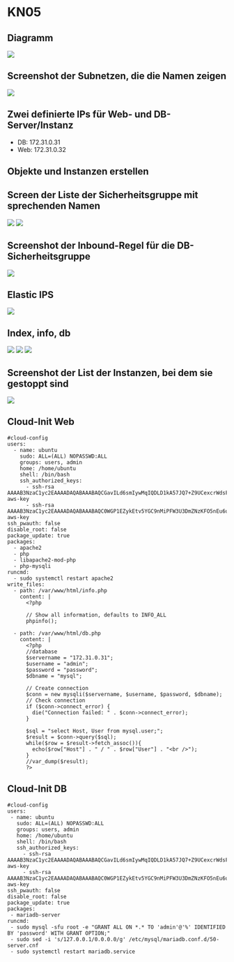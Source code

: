 # KN05

## Diagramm

<img src="./images/diagramm2.png">

## Screenshot der Subnetzen, die die Namen zeigen

<img src="./images/vpcs.png">

## Zwei definierte IPs für Web- und DB-Server/Instanz

- DB: 172.31.0.31
- Web: 172.31.0.32

## Objekte und Instanzen erstellen

## Screen der Liste der Sicherheitsgruppe mit sprechenden Namen

<img src="./images/dbrule.png">
<img src="./images/webrule.png">

## Screenshot der Inbound-Regel für die DB-Sicherheitsgruppe

<img src="./images/dbrule2.png">

## Elastic IPS

<img src="./images/elastic.png">

## Index, info, db

<img src="./images/ubuntu.png">

<img src="./images/info.png">

<img src="./images/db.png">

## Screenshot der List der Instanzen, bei dem sie gestoppt sind

<img src="./images/closed.png">

## Cloud-Init Web

```
#cloud-config
users:
  - name: ubuntu
    sudo: ALL=(ALL) NOPASSWD:ALL
    groups: users, admin
    home: /home/ubuntu
    shell: /bin/bash
    ssh_authorized_keys:
      - ssh-rsa AAAAB3NzaC1yc2EAAAADAQABAAABAQCGavILd6smIywMqIQDLD1kA57JQ7+Z9UCexcrWdsFk6/4FayqhJU4xUhJVqKlJmR2HI8gRczfwEA5RLE9iUk6+AD622CSRgNBMVFahxcupiHZwLdssVAq8sZXi4+mx+mCzKdc6dpSdsFOsEE9Ny+l2kx1Sv/cPyjwp204+ak4VvJb8XEOCXIPqEicNTStHjsHWn3UV+NHMJNueZW4OfHeK3VikM8fb8NkOkSl34B0kgdzmYk1fsXNOfan0maqX288f3kWo/iq3ZWmkePvPmlhsjYniZkpyuCFeYwvvju4K23DaSsrycNe/DWhdQUvZQ0MQG+PvC47Yrc5SHsYsBK2p aws-key
      - ssh-rsa AAAAB3NzaC1yc2EAAAADAQABAAABAQC0WGP1EZykEtv5YGC9nMiPFW3U3DmZNzKFO5nEu6uozEHh4jLZzPNHSrfFTuQ2GnRDSt+XbOtTLdcj26+iPNiFoFha42aCIzYjt6V8Z+SQ9pzF4jPPzxwXfDdkEWylgoNnZ+4MG1lNFqa8aO7F62tX0Yj5khjC0Bs7Mb2cHLx1XZaxJV6qSaulDuBbLYe8QUZXkMc7wmob3PM0kflfolR3LE7LResIHWa4j4FL6r5cQmFlDU2BDPpKMFMGUfRSFiUtaWBNXFOWHQBC2+uKmuMPYP4vJC9sBgqMvPN/X2KyemqdMvdKXnCfrzadHuSSJYEzD64Cve5Zl9yVvY4AqyBD aws-key
ssh_pwauth: false
disable_root: false
package_update: true
packages:
  - apache2
  - php
  - libapache2-mod-php
  - php-mysqli
runcmd:
  - sudo systemctl restart apache2
write_files:
  - path: /var/www/html/info.php
    content: |
      <?php

      // Show all information, defaults to INFO_ALL
      phpinfo();

  - path: /var/www/html/db.php
    content: |
      <?php
      //database
      $servername = "172.31.0.31";
      $username = "admin";
      $password = "password";
      $dbname = "mysql";

      // Create connection
      $conn = new mysqli($servername, $username, $password, $dbname);
      // Check connection
      if ($conn->connect_error) {
        die("Connection failed: " . $conn->connect_error);
      }

      $sql = "select Host, User from mysql.user;";
      $result = $conn->query($sql);
      while($row = $result->fetch_assoc()){
        echo($row["Host"] . " / " . $row["User"] . "<br />");
      }
      //var_dump($result);
      ?>
```

## Cloud-Init DB

```
#cloud-config
users:
 - name: ubuntu
   sudo: ALL=(ALL) NOPASSWD:ALL
   groups: users, admin
   home: /home/ubuntu
   shell: /bin/bash
   ssh_authorized_keys:
     - ssh-rsa AAAAB3NzaC1yc2EAAAADAQABAAABAQCGavILd6smIywMqIQDLD1kA57JQ7+Z9UCexcrWdsFk6/4FayqhJU4xUhJVqKlJmR2HI8gRczfwEA5RLE9iUk6+AD622CSRgNBMVFahxcupiHZwLdssVAq8sZXi4+mx+mCzKdc6dpSdsFOsEE9Ny+l2kx1Sv/cPyjwp204+ak4VvJb8XEOCXIPqEicNTStHjsHWn3UV+NHMJNueZW4OfHeK3VikM8fb8NkOkSl34B0kgdzmYk1fsXNOfan0maqX288f3kWo/iq3ZWmkePvPmlhsjYniZkpyuCFeYwvvju4K23DaSsrycNe/DWhdQUvZQ0MQG+PvC47Yrc5SHsYsBK2p aws-key
     - ssh-rsa AAAAB3NzaC1yc2EAAAADAQABAAABAQC0WGP1EZykEtv5YGC9nMiPFW3U3DmZNzKFO5nEu6uozEHh4jLZzPNHSrfFTuQ2GnRDSt+XbOtTLdcj26+iPNiFoFha42aCIzYjt6V8Z+SQ9pzF4jPPzxwXfDdkEWylgoNnZ+4MG1lNFqa8aO7F62tX0Yj5khjC0Bs7Mb2cHLx1XZaxJV6qSaulDuBbLYe8QUZXkMc7wmob3PM0kflfolR3LE7LResIHWa4j4FL6r5cQmFlDU2BDPpKMFMGUfRSFiUtaWBNXFOWHQBC2+uKmuMPYP4vJC9sBgqMvPN/X2KyemqdMvdKXnCfrzadHuSSJYEzD64Cve5Zl9yVvY4AqyBD aws-key
ssh_pwauth: false
disable_root: false
package_update: true
packages:
 - mariadb-server
runcmd:
 - sudo mysql -sfu root -e "GRANT ALL ON *.* TO 'admin'@'%' IDENTIFIED BY 'password' WITH GRANT OPTION;"
 - sudo sed -i 's/127.0.0.1/0.0.0.0/g' /etc/mysql/mariadb.conf.d/50-server.cnf
 - sudo systemctl restart mariadb.service
```
